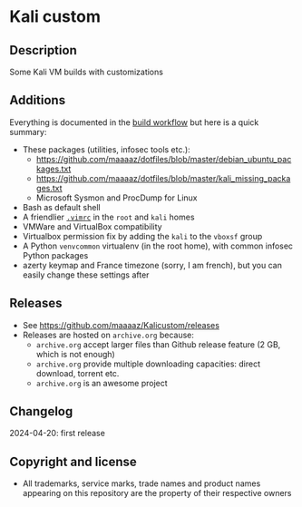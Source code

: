 Kali custom
===========

Description
-----------
Some Kali VM builds with customizations

Additions
---------
Everything is documented in the [build workflow](https://github.com/maaaaz/Kalicustom/blob/main/.github/workflows/build.yml) but here is a quick summary:
- These packages (utilities, infosec tools etc.):
  - https://github.com/maaaaz/dotfiles/blob/master/debian_ubuntu_packages.txt
  - https://github.com/maaaaz/dotfiles/blob/master/kali_missing_packages.txt
  - Microsoft Sysmon and ProcDump for Linux
- Bash as default shell
- A friendlier [`.vimrc`](https://github.com/maaaaz/dotfiles/blob/master/.vimrc) in the `root` and `kali` homes
- VMWare and VirtualBox compatibility
- Virtualbox permission fix by adding the `kali` to the `vboxsf` group
- A Python `venvcommon` virtualenv (in the root home), with common infosec Python packages
- azerty keymap and France timezone (sorry, I am french), but you can easily change these settings after

Releases
---------
- See https://github.com/maaaaz/Kalicustom/releases
- Releases are hosted on `archive.org` because:
  - `archive.org` accept larger files than Github release feature (2 GB, which is not enough)
  - `archive.org` provide multiple downloading capacities: direct download, torrent etc.
  - `archive.org` is an awesome project

Changelog
---------
2024-04-20: first release

Copyright and license
---------------------
* All trademarks, service marks, trade names and product names appearing on this repository are the property of their respective owners 
